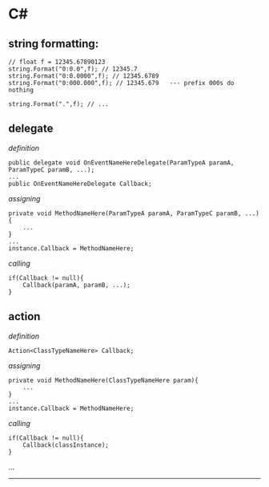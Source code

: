 # C#

## string formatting:



```
// float f = 12345.67890123
string.Format("0:0.0",f); // 12345.7
string.Format("0:0.0000",f); // 12345.6789
string.Format("0:000.000",f); // 12345.679   --- prefix 000s do nothing

string.Format(".",f); // ...
```


## delegate

*definition*
```
public delegate void OnEventNameHereDelegate(ParamTypeA paramA, ParamTypeC paramB, ...);
...
public OnEventNameHereDelegate Callback;
```

*assigning*
```
private void MethodNameHere(ParamTypeA paramA, ParamTypeC paramB, ...){
	...
}
...
instance.Callback = MethodNameHere;
```

*calling*
```
if(Callback != null){
    Callback(paramA, paramB, ...);
}
```






## action

*definition*
```
Action<ClassTypeNameHere> Callback;
```

*assigning*
```
private void MethodNameHere(ClassTypeNameHere param){
	...
}
...
instance.Callback = MethodNameHere;
```

*calling*
```
if(Callback != null){
    Callback(classInstance);
}
```




































...



---


